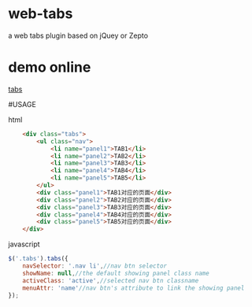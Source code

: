 # web-tabs
a web tabs plugin based on jQuey or Zepto

# demo online
[tabs](http://dannyliou.github.io/demos/tabs/tabs.html)

#USAGE

html
```html
    <div class="tabs">
        <ul class="nav">
            <li name="panel1">TAB1</li>
            <li name="panel2">TAB2</li>
            <li name="panel3">TAB3</li>
            <li name="panel4">TAB4</li>
            <li name="panel5">TAB5</li>
        </ul>
        <div class="panel1">TAB1对应的页面</div>
        <div class="panel2">TAB2对应的页面</div>
        <div class="panel3">TAB3对应的页面</div>
        <div class="panel4">TAB4对应的页面</div>
        <div class="panel5">TAB5对应的页面</div>
    </div>
```
javascript
```javascript
$('.tabs').tabs({
    navSelector: '.nav li',//nav btn selector
    showName: null,//the default showing panel class name
    activeClass: 'active',//selected nav btn classname
    menuAttr: 'name'//nav btn's attribute to link the showing panel
});
```
